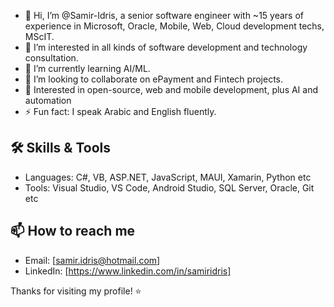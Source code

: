 - 👋 Hi, I’m @Samir-Idris, a senior software engineer with ~15 years of experience in Microsoft, Oracle, Mobile, Web, Cloud development techs, MScIT.
- 👀 I’m interested in all kinds of software development and technology consultation.
- 🌱 I’m currently learning AI/ML.
- 💞️ I’m looking to collaborate on ePayment and Fintech projects.
- 👀 Interested in open-source, web and mobile development, plus AI and automation
- ⚡ Fun fact: I speak Arabic and English fluently.

## 🛠️ Skills & Tools
- Languages: C#, VB, ASP.NET, JavaScript, MAUI, Xamarin, Python etc
- Tools: Visual Studio, VS Code, Android Studio, SQL Server, Oracle, Git etc 

## 📫 How to reach me
- Email: [samir.idris@hotmail.com]
- LinkedIn: [https://www.linkedin.com/in/samiridris]

Thanks for visiting my profile! ⭐️



<!---
Samir-idris/Samir-idris is a ✨ special ✨ repository because its `README.md` (this file) appears on your GitHub profile.
You can click the Preview link to take a look at your changes.
--->
